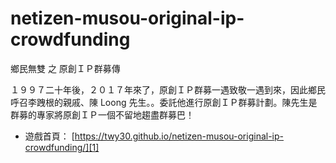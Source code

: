 ﻿# netizen-musou-original-ip-crowdfunding

鄉民無雙 之 原創ＩＰ群募傳

１９９７二十年後，２０１７年來了，原創ＩＰ群募一遇致敬一遇到來，因此鄉民
呼召李跩根的親戚、陳 Loong  先生。。委託他進行原創ＩＰ群募計劃。陳先生是
群募的專家將原創ＩＰ一個不留地趨盡群募巴！

* 遊戲首頁： [https://twy30.github.io/netizen-musou-original-ip-crowdfunding/][1]

[1]: https://twy30.github.io/netizen-musou-original-ip-crowdfunding/
